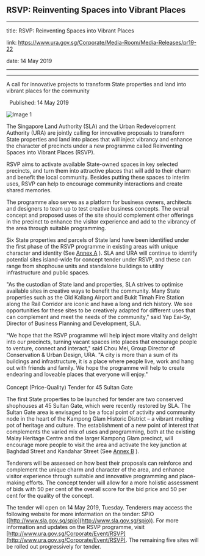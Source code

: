 ## RSVP: Reinventing Spaces into Vibrant Places
---
title: RSVP: Reinventing Spaces into Vibrant Places

link: https://www.ura.gov.sg/Corporate/Media-Room/Media-Releases/pr19-22

date: 14 May 2019

---

--------------------------------------------

A call for innovative projects to transform State properties and land into vibrant places for the community  

  Published: 14 May 2019

![Image 1](https://www.ura.gov.sg/-/media/Corporate/Media-Room/2019/May/pr19-22IMG1.jpg?h=198&w=350)

The Singapore Land Authority (SLA) and the Urban Redevelopment Authority (URA) are jointly calling for innovative proposals to transform State properties and land into places that will inject vibrancy and enhance the character of precincts under a new programme called Reinventing Spaces into Vibrant Places (RSVP).

RSVP aims to activate available State-owned spaces in key selected precincts, and turn them into attractive places that will add to their charm and benefit the local community. Besides putting these spaces to interim uses, RSVP can help to encourage community interactions and create shared memories.

The programme also serves as a platform for business owners, architects and designers to team up to test creative business concepts. The overall concept and proposed uses of the site should complement other offerings in the precinct to enhance the visitor experience and add to the vibrancy of the area through suitable programming.

Six State properties and parcels of State land have been identified under the first phase of the RSVP programme in existing areas with unique character and identity (See [Annex A](https://www.ura.gov.sg/-/media/Corporate/Media-Room/2019/May/pr19-22a.pdf) ). SLA and URA will continue to identify potential sites island-wide for concept tender under RSVP, and these can range from shophouse units and standalone buildings to utility infrastructure and public spaces.

"As the custodian of State land and properties, SLA strives to optimise available sites in creative ways to benefit the community. Many State properties such as the Old Kallang Airport and Bukit Timah Fire Station along the Rail Corridor are iconic and have a long and rich history. We see opportunities for these sites to be creatively adapted for different uses that can complement and meet the needs of the community," said Yap Eai-Sy, Director of Business Planning and Development, SLA.

"We hope that the RSVP programme will help inject more vitality and delight into our precincts, turning vacant spaces into places that encourage people to venture, connect and interact," said Chou Mei, Group Director of Conservation & Urban Design, URA. "A city is more than a sum of its buildings and infrastructure, it is a place where people live, work and hang out with friends and family. We hope the programme will help to create endearing and loveable places that everyone will enjoy."  
   
Concept (Price-Quality) Tender for 45 Sultan Gate

The first State properties to be launched for tender are two conserved shophouses at 45 Sultan Gate, which were recently restored by SLA. The Sultan Gate area is envisaged to be a focal point of activity and community node in the heart of the Kampong Glam Historic District – a vibrant melting pot of heritage and culture. The establishment of a new point of interest that complements the varied mix of uses and programming, both at the existing Malay Heritage Centre and the larger Kampong Glam precinct, will encourage more people to visit the area and activate the key junction at Baghdad Street and Kandahar Street (See [Annex B](https://www.ura.gov.sg/-/media/Corporate/Media-Room/2019/May/pr19-22b.pdf) ).

Tenderers will be assessed on how best their proposals can reinforce and complement the unique charm and character of the area, and enhance visitor experience through suitable and innovative programming and place-making efforts. The concept tender will allow for a more holistic assessment of bids with 50 per cent of the overall score for the bid price and 50 per cent for the quality of the concept.

The tender will open on 14 May 2019, Tuesday. Tenderers may access the following website for more information on the tender: SPIO ([http://www.sla.gov.sg/spio](http://www.sla.gov.sg/spio)). For more information and updates on the RSVP programme, visit  [http://www.ura.gov.sg/Corporate/Event/RSVP](http://www.ura.gov.sg/Corporate/Event/RSVP). The remaining five sites will be rolled out progressively for tender.